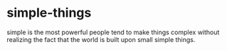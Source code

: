 # simple-things
simple is the most powerful
people tend to make things complex without realizing the fact that the world is built upon small simple things.

